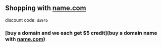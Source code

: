 ## Shopping with [name.com](https://www.name.com/referral/da845)
discount code: `da845`

### [buy a domain and we each get $5 credit](buy a domain name with [name.com](https://www.name.com/referral/da845))

